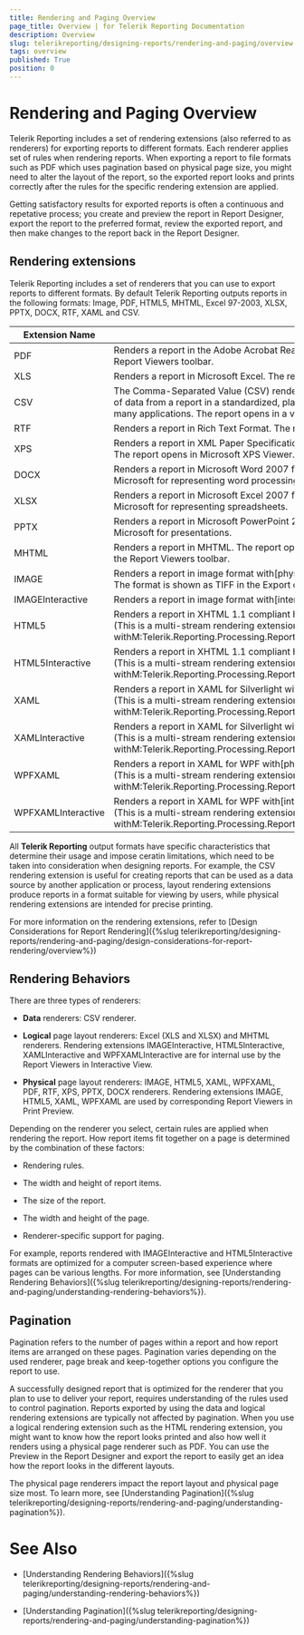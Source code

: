 ```yaml
---
title: Rendering and Paging Overview
page_title: Overview | for Telerik Reporting Documentation
description: Overview
slug: telerikreporting/designing-reports/rendering-and-paging/overview
tags: overview
published: True
position: 0
---
```


# Rendering and Paging Overview



Telerik Reporting includes a set of rendering extensions (also referred to as renderers) for exporting reports to different formats. Each
				renderer applies set of rules when rendering reports. When exporting a report to file formats such as PDF which uses pagination based on
				physical page size, you might need to alter the layout of the report, so the exported report looks and prints correctly after the rules
				for the specific rendering extension are applied.
			

Getting satisfactory results for exported reports is often a continuous and repetative process; you create and preview the report in
				Report Designer, export the report to the preferred format, review the exported report, and then make changes to the report back in the
				Report Designer.
			

## Rendering extensions

Telerik Reporting includes a set of renderers that you can use to export reports to different formats. By default Telerik Reporting outputs
					reports in the following formats: Image, PDF, HTML5, MHTML, Excel 97-2003, XLSX, PPTX, DOCX, RTF, XAML and CSV.
				


| Extension Name | Description |
| ------ | ------ |
|PDF|Renders a report in the Adobe Acrobat Reader. The format is shown as Acrobat (PDF) File in the Export drop-down of the<br/>								Report Viewers toolbar.|
|XLS|Renders a report in Microsoft Excel. The report opens in Microsoft Excel 97 or later.|
|CSV|The Comma-Separated Value (CSV) rendering extension renders reports as a flattened representation<br/>							of data from a report in a standardized, plain-text format that is easily readable and exchangeable with<br/>							many applications.  The report opens in a viewing tool associated with CSV file formats.|
|RTF|Renders a report in Rich Text Format. The report opens in Microsoft Word 97 or later.|
|XPS|Renders a report in XML Paper Specification (XPS) format - electronic representation of digital documents based on XML.<br/>								The report opens in Microsoft XPS Viewer.|
|DOCX|Renders a report in Microsoft Word 2007 format (also known as OpenXML) - it is a zipped, XML-based file format developed by<br/>								Microsoft for representing word processing documents.|
|XLSX|Renders a report in Microsoft Excel 2007 format (also known as OpenXML) - it is a zipped, XML-based file format developed by<br/>								Microsoft for representing spreadsheets.|
|PPTX|Renders a report in Microsoft PowerPoint 2007 format (also known as OpenXML) - it is a zipped, XML-based file format developed by<br/>								Microsoft for presentations.|
|MHTML|Renders a report in MHTML. The report opens in Internet Explorer. The format is shown as Web Archive in the Export drop-down of<br/>								the Report Viewers toolbar.|
|IMAGE|Renders a report in image format with[physical page layout]({%slug telerikreporting/using-reports-in-applications/display-reports-in-applications/interactive-vs.-print-layout%}).<br/>								The format is shown as TIFF in the Export drop-down of the Report Viewers toolbar.|
|IMAGEInteractive|Renders a report in image format with[interactive page layout]({%slug telerikreporting/using-reports-in-applications/display-reports-in-applications/interactive-vs.-print-layout%}).|
|HTML5|Renders a report in XHTML 1.1 compliant HTML with[physical page layout]({%slug telerikreporting/using-reports-in-applications/display-reports-in-applications/interactive-vs.-print-layout%}).<br/>								(This is a multi-stream rendering extension and should be only used withM:Telerik.Reporting.Processing.ReportProcessor.RenderReport(System.String,Telerik.Reporting.ReportSource,System.Collections.Hashtable,Telerik.Reporting.Processing.CreateStream,System.String@)).|
|HTML5Interactive|Renders a report in XHTML 1.1 compliant HTML with[interactive page layout]({%slug telerikreporting/using-reports-in-applications/display-reports-in-applications/interactive-vs.-print-layout%}).<br/>								(This is a multi-stream rendering extension and should be only used withM:Telerik.Reporting.Processing.ReportProcessor.RenderReport(System.String,Telerik.Reporting.ReportSource,System.Collections.Hashtable,Telerik.Reporting.Processing.CreateStream,System.String@)).|
|XAML|Renders a report in XAML for Silverlight with[physical page layout]({%slug telerikreporting/using-reports-in-applications/display-reports-in-applications/interactive-vs.-print-layout%}).<br/>								(This is a multi-stream rendering extension and should be only used withM:Telerik.Reporting.Processing.ReportProcessor.RenderReport(System.String,Telerik.Reporting.ReportSource,System.Collections.Hashtable,Telerik.Reporting.Processing.CreateStream,System.String@))|
|XAMLInteractive|Renders a report in XAML for Silverlight with[interactive page layout]({%slug telerikreporting/using-reports-in-applications/display-reports-in-applications/interactive-vs.-print-layout%}).<br/>								(This is a multi-stream rendering extension and should be only used withM:Telerik.Reporting.Processing.ReportProcessor.RenderReport(System.String,Telerik.Reporting.ReportSource,System.Collections.Hashtable,Telerik.Reporting.Processing.CreateStream,System.String@))|
|WPFXAML|Renders a report in XAML for WPF with[physical page layout]({%slug telerikreporting/using-reports-in-applications/display-reports-in-applications/interactive-vs.-print-layout%}).<br/>								(This is a multi-stream rendering extension and should be only used withM:Telerik.Reporting.Processing.ReportProcessor.RenderReport(System.String,Telerik.Reporting.ReportSource,System.Collections.Hashtable,Telerik.Reporting.Processing.CreateStream,System.String@))|
|WPFXAMLInteractive|Renders a report in XAML for WPF with[interactive page layout]({%slug telerikreporting/using-reports-in-applications/display-reports-in-applications/interactive-vs.-print-layout%}).<br/>								(This is a multi-stream rendering extension and should be only used withM:Telerik.Reporting.Processing.ReportProcessor.RenderReport(System.String,Telerik.Reporting.ReportSource,System.Collections.Hashtable,Telerik.Reporting.Processing.CreateStream,System.String@)|




All __Telerik Reporting__ output formats have specific characteristics that determine their usage and impose ceratin limitations,
          which need to be taken into consideration when designing reports. For example, the CSV rendering extension is useful for creating reports
          that can be used as a data source by another application or process, layout rendering extensions produce reports in a format suitable for
          viewing by users, while physical rendering extensions are intended for precise printing.
        

For more information on the rendering extensions, refer to [Design Considerations for Report Rendering]({%slug telerikreporting/designing-reports/rendering-and-paging/design-considerations-for-report-rendering/overview%})

## Rendering Behaviors

There are three types of
					renderers:
				

* __Data__ renderers: CSV renderer.
						

* __Logical__ page layout renderers: Excel (XLS and XLSX) and MHTML renderers. Rendering extensions IMAGEInteractive,
							HTML5Interactive, XAMLInteractive and WPFXAMLInteractive are for internal use by the Report Viewers in Interactive View.
						

* __Physical__ page layout renderers: IMAGE, HTML5, XAML, WPFXAML, PDF, RTF, XPS, PPTX, DOCX renderers. Rendering extensions
							IMAGE, HTML5, XAML, WPFXAML are used by corresponding Report Viewers in Print Preview.
						

Depending on the renderer you select, certain rules are applied when rendering the report. How report items fit together
					on a page is determined by the combination of these factors:
				

* Rendering rules.

* The width and height of report items.

* The size of the report.

* The width and height of the page.

* Renderer-specific support for paging.

For example, reports rendered with IMAGEInteractive and HTML5Interactive formats are optimized for a computer screen-based experience where pages can be various
					lengths. For more information, see [Understanding Rendering Behaviors]({%slug telerikreporting/designing-reports/rendering-and-paging/understanding-rendering-behaviors%}).
				

## Pagination

Pagination refers to the number of pages within a report and how report items are arranged on these pages. Pagination varies
					depending on the used renderer, page break and keep-together options you configure the report to use.
				

A successfully designed report that
					is optimized for the renderer that you plan to use to deliver your report, requires understanding of the rules used to control pagination.
					Reports exported by using the data and logical rendering extensions are typically not affected by pagination. When you use a logical
					rendering extension such as the HTML rendering extension, you might want to know how the report looks printed and also how well it
					renders using a physical page renderer such as PDF. You can use the Preview in the Report Designer and export the report to easily get
					an idea how the report looks in the different layouts.
				

The physical page renderers impact the report layout and physical page size most. To learn more, see
					[Understanding Pagination]({%slug telerikreporting/designing-reports/rendering-and-paging/understanding-pagination%}).
				

# See Also

 * [Understanding Rendering Behaviors]({%slug telerikreporting/designing-reports/rendering-and-paging/understanding-rendering-behaviors%})

 * [Understanding Pagination]({%slug telerikreporting/designing-reports/rendering-and-paging/understanding-pagination%})
